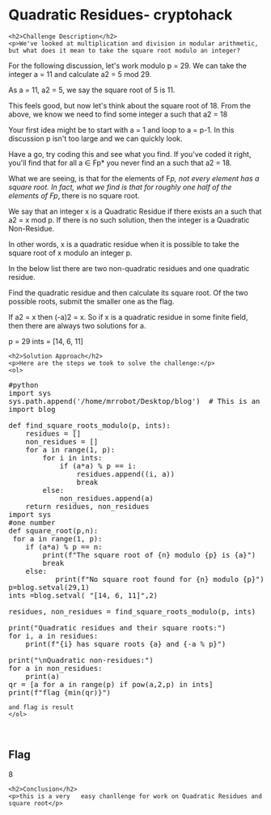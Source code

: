 

<!DOCTYPE html>
<html>

<body>
    <h1>Quadratic Residues-  cryptohack</h1>

    <h2>Challenge Description</h2>
    <p>We've looked at multiplication and division in modular arithmetic, but what does it mean to take the square root modulo an integer?

For the following discussion, let's work modulo p = 29. We can take the integer a = 11 and calculate a2 = 5 mod 29.

As a = 11, a2 = 5, we say the square root of 5 is 11.

This feels good, but now let's think about the square root of 18. From the above, we know we need to find some integer a such that a2 = 18

Your first idea might be to start with a = 1 and loop to a = p-1. In this discussion p isn't too large and we can quickly look.

Have a go, try coding this and see what you find. If you've coded it right, you'll find that for all a ∈ Fp* you never find an a such that a2 = 18.

What we are seeing, is that for the elements of F*p, not every element has a square root. In fact, what we find is that for roughly one half of the elements of Fp*, there is no square root.

We say that an integer x is a Quadratic Residue if there exists an a such that a2 = x mod p. If there is no such solution, then the integer is a Quadratic Non-Residue.


In other words, x is a quadratic residue when it is possible to take the square root of x modulo an integer p.

In the below list there are two non-quadratic residues and one quadratic residue.

Find the quadratic residue and then calculate its square root. Of the two possible roots, submit the smaller one as the flag.

If a2 = x then (-a)2 = x. So if x is a quadratic residue in some finite field, then there are always two solutions for a.


p = 29
ints = [14, 6, 11]
 
</p>
 
    <h2>Solution Approach</h2>
    <p>Here are the steps we took to solve the challenge:</p>
    <ol>
 
<pre>
#python
import sys
sys.path.append('/home/mrrobot/Desktop/blog')  # This is an absolute path
import blog

def find_square_roots_modulo(p, ints):
    residues = []
    non_residues = []
    for a in range(1, p):
        for i in ints:
            if (a*a) % p == i:
                residues.append((i, a))
                break
        else:
            non_residues.append(a)
    return residues, non_residues
import sys
#one number
def square_root(p,n):
 for a in range(1, p):
    if (a*a) % p == n:
        print(f"The square root of {n} modulo {p} is {a}")
        break
    else:
           print(f"No square root found for {n} modulo {p}")
p=blog.setval(29,1)
ints =blog.setval( "[14, 6, 11]",2)

residues, non_residues = find_square_roots_modulo(p, ints)

print("Quadratic residues and their square roots:")
for i, a in residues:
    print(f"{i} has square roots {a} and {-a % p}")

print("\nQuadratic non-residues:")
for a in non_residues:
    print(a)
qr = [a for a in range(p) if pow(a,2,p) in ints]
print(f"flag {min(qr)}")
</pre>
       
    and flag is result
    </ol>
<br>
    <h2>Flag</h2>
    <p class="flag">8
</p>

    <h2>Conclusion</h2>
    <p>this is a very   easy chanllenge for work on Quadratic Residues and square root</p>
</body>
</html>

